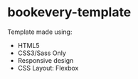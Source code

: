 # bookevery-template

Template made using:

- HTML5
- CSS3/Sass Only
- Responsive design
- CSS Layout: Flexbox
